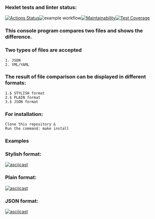 ### Hexlet tests and linter status:
[![Actions Status](https://github.com/reggullus/frontend-project-lvl2/workflows/hexlet-check/badge.svg)](https://github.com/reggullus/frontend-project-lvl2/actions)![example workflow](https://github.com/reggullus/frontend-project-lvl2/actions/workflows/linter.yml/badge.svg)[![Maintainability](https://api.codeclimate.com/v1/badges/0a18e884ed8fc5312968/maintainability)](https://codeclimate.com/github/reggullus/frontend-project-lvl2/maintainability)[![Test Coverage](https://api.codeclimate.com/v1/badges/0a18e884ed8fc5312968/test_coverage)](https://codeclimate.com/github/reggullus/frontend-project-lvl2/test_coverage)


### This console program compares two files and shows the difference.
### Two types of files are accepted
    1. JSON
    2. YML/YAML
### The result of file comparison can be displayed in different formats:
    1.$ STYLISH format
    2.$ PLAIN format
    3.$ JSON format
### For installation:
    Clone this repository &
    Run the command: make install
### Examples
### Stylish format:
[![asciicast](https://asciinema.org/a/479014.svg)](https://asciinema.org/a/479014)
### Plain format:
[![asciicast](https://asciinema.org/a/479017.svg)](https://asciinema.org/a/479017)
### JSON format:
[![asciicast](https://asciinema.org/a/479053.svg)](https://asciinema.org/a/479053)